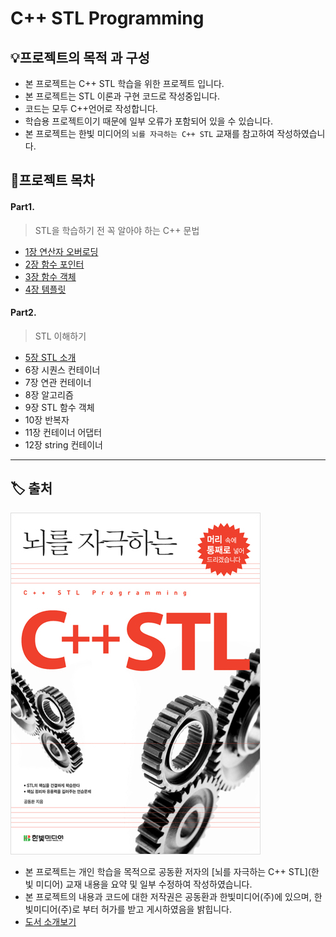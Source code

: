 ﻿# C++ STL Programming

## 💡프로젝트의 목적 과 구성
- 본 프로젝트는 C++ STL 학습을 위한 프로젝트 입니다.
- 본 프로젝트는 STL 이론과 구현 코드로 작성중입니다.
- 코드는 모두 C++언어로 작성합니다.
- 학습용 프로젝트이기 때문에 일부 오류가 포함되어 있을 수 있습니다.
- 본 프로젝트는 한빛 미디어의 `뇌를 자극하는 C++ STL` 교재를 참고하여 작성하였습니다.

## 📝프로젝트 목차

#### Part1. 
> STL을 학습하기 전 꼭 알아야 하는 C++ 문법
- [1장 연산자 오버로딩](https://github.com/choisb/Study-Cpp-STL/tree/master/Ch01_Operator_Overloading#Operator-Overloading) 
- [2장 함수 포인터](https://github.com/choisb/Study-Cpp-STL/tree/master/Ch02_Function_Pointer#Function-Pointer)
- [3장 함수 객체](https://github.com/choisb/Study-Cpp-STL/tree/master/Ch03_Function_Object#function-object) 
- [4장 템플릿](https://github.com/choisb/Study-Cpp-STL/tree/master/Ch04_Template#Tamplate) 

#### Part2.
> STL 이해하기
- [5장 STL 소개]()
- 6장 시퀀스 컨테이너
- 7장 연관 컨테이너
- 8장 알고리즘
- 9장 STL 함수 객체
- 10장 반복자
- 11장 컨테이너 어댑터
- 12장 string 컨테이너
___
## 🏷 출처
![책 표지](./img/01_book_img.jpg)
- 본 프로젝트는 개인 학습을 목적으로 공동환 저자의 [뇌를 자극하는 C++ STL](한빛 미디어) 교재 내용을 요약 및 일부 수정하여 작성하였습니다.
- 본 프로젝트의 내용과 코드에 대한 저작권은 공동환과 한빛미디어(주)에 있으며, 한빛미디어(주)로 부터 허가를 받고 게시하였음을 밝힙니다.
- [도서 소개보기](https://www.hanbit.co.kr/store/books/look.php?p_code=B5912645820)
